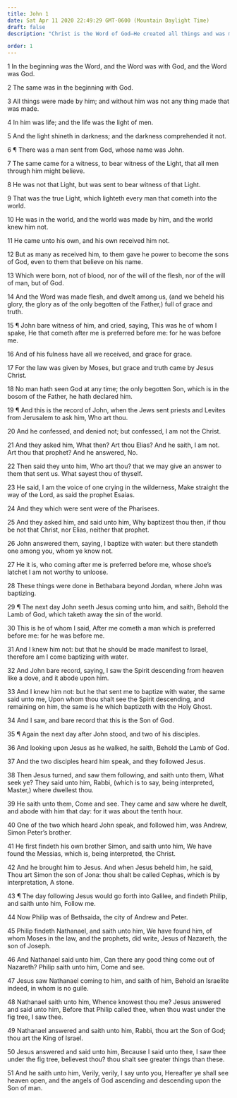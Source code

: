 ```yaml
---
title: John 1
date: Sat Apr 11 2020 22:49:29 GMT-0600 (Mountain Daylight Time)
draft: false
description: "Christ is the Word of God—He created all things and was made flesh—John baptizes Jesus and testifies that He is the Lamb of God—John, Andrew, Simon, Philip, and Nathanael believe in Christ and follow Him."

order: 1
---
```

    
1 In the beginning was the Word, and the Word was with God, and the Word was God.

2 The same was in the beginning with God.

3 All things were made by him; and without him was not any thing made that was made.

4 In him was life; and the life was the light of men.

5 And the light shineth in darkness; and the darkness comprehended it not.

6 ¶ There was a man sent from God, whose name was John.

7 The same came for a witness, to bear witness of the Light, that all men through him might believe.

8 He was not that Light, but was sent to bear witness of that Light.

9 That was the true Light, which lighteth every man that cometh into the world.

10 He was in the world, and the world was made by him, and the world knew him not.

11 He came unto his own, and his own received him not.

12 But as many as received him, to them gave he power to become the sons of God, even to them that believe on his name.

13 Which were born, not of blood, nor of the will of the flesh, nor of the will of man, but of God.

14 And the Word was made flesh, and dwelt among us, (and we beheld his glory, the glory as of the only begotten of the Father,) full of grace and truth.

15 ¶ John bare witness of him, and cried, saying, This was he of whom I spake, He that cometh after me is preferred before me: for he was before me.

16 And of his fulness have all we received, and grace for grace.

17 For the law was given by Moses, but grace and truth came by Jesus Christ.

18 No man hath seen God at any time; the only begotten Son, which is in the bosom of the Father, he hath declared him.

19 ¶ And this is the record of John, when the Jews sent priests and Levites from Jerusalem to ask him, Who art thou.

20 And he confessed, and denied not; but confessed, I am not the Christ.

21 And they asked him, What then? Art thou Elias? And he saith, I am not. Art thou that prophet? And he answered, No.

22 Then said they unto him, Who art thou? that we may give an answer to them that sent us. What sayest thou of thyself.

23 He said, I am the voice of one crying in the wilderness, Make straight the way of the Lord, as said the prophet Esaias.

24 And they which were sent were of the Pharisees.

25 And they asked him, and said unto him, Why baptizest thou then, if thou be not that Christ, nor Elias, neither that prophet.

26 John answered them, saying, I baptize with water: but there standeth one among you, whom ye know not.

27 He it is, who coming after me is preferred before me, whose shoe’s latchet I am not worthy to unloose.

28 These things were done in Bethabara beyond Jordan, where John was baptizing.

29 ¶ The next day John seeth Jesus coming unto him, and saith, Behold the Lamb of God, which taketh away the sin of the world.

30 This is he of whom I said, After me cometh a man which is preferred before me: for he was before me.

31 And I knew him not: but that he should be made manifest to Israel, therefore am I come baptizing with water.

32 And John bare record, saying, I saw the Spirit descending from heaven like a dove, and it abode upon him.

33 And I knew him not: but he that sent me to baptize with water, the same said unto me, Upon whom thou shalt see the Spirit descending, and remaining on him, the same is he which baptizeth with the Holy Ghost.

34 And I saw, and bare record that this is the Son of God.

35 ¶ Again the next day after John stood, and two of his disciples.

36 And looking upon Jesus as he walked, he saith, Behold the Lamb of God.

37 And the two disciples heard him speak, and they followed Jesus.

38 Then Jesus turned, and saw them following, and saith unto them, What seek ye? They said unto him, Rabbi, (which is to say, being interpreted, Master,) where dwellest thou.

39 He saith unto them, Come and see. They came and saw where he dwelt, and abode with him that day: for it was about the tenth hour.

40 One of the two which heard John speak, and followed him, was Andrew, Simon Peter’s brother.

41 He first findeth his own brother Simon, and saith unto him, We have found the Messias, which is, being interpreted, the Christ.

42 And he brought him to Jesus. And when Jesus beheld him, he said, Thou art Simon the son of Jona: thou shalt be called Cephas, which is by interpretation, A stone.

43 ¶ The day following Jesus would go forth into Galilee, and findeth Philip, and saith unto him, Follow me.

44 Now Philip was of Bethsaida, the city of Andrew and Peter.

45 Philip findeth Nathanael, and saith unto him, We have found him, of whom Moses in the law, and the prophets, did write, Jesus of Nazareth, the son of Joseph.

46 And Nathanael said unto him, Can there any good thing come out of Nazareth? Philip saith unto him, Come and see.

47 Jesus saw Nathanael coming to him, and saith of him, Behold an Israelite indeed, in whom is no guile.

48 Nathanael saith unto him, Whence knowest thou me? Jesus answered and said unto him, Before that Philip called thee, when thou wast under the fig tree, I saw thee.

49 Nathanael answered and saith unto him, Rabbi, thou art the Son of God; thou art the King of Israel.

50 Jesus answered and said unto him, Because I said unto thee, I saw thee under the fig tree, believest thou? thou shalt see greater things than these.

51 And he saith unto him, Verily, verily, I say unto you, Hereafter ye shall see heaven open, and the angels of God ascending and descending upon the Son of man.

